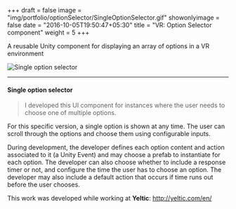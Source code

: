 +++
draft = false
image = "img/portfolio/optionSelector/SingleOptionSelector.gif"
showonlyimage = false
date = "2016-10-05T19:50:47+05:30"
title = "VR: Option Selector component"
weight = 5
+++

A reusable Unity component for displaying an array of options in a VR environment

<!--more-->

![Single option selector][1]

***

#### Single option selector

> I developed this UI component for instances where the user needs to choose one of multiple options. 

For this specific version, a single option is shown at any time. The user can scroll through the options and choose them using configurable inputs. 

During development, the developer defines each option content and action associated to it (a Unity Event) and may choose a prefab to instantiate for each option. The developer can also choose whether to include a response timer or not, and configure the time the user has to choose an option. The developer may also include a default action that occurs if time runs out before the user chooses.

This work was developed while working at **Yeltic**: http://yeltic.com/en/

[1]: /img/portfolio/optionSelector/SingleOptionSelector.gif#center-resize "Additive loader component"